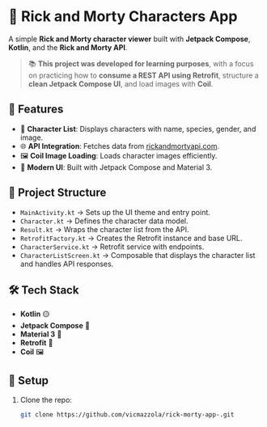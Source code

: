 # 🧪 Rick and Morty Characters App

A simple **Rick and Morty character viewer** built with **Jetpack Compose**, **Kotlin**, and the **Rick and Morty API**.

> 📚 **This project was developed for learning purposes**, with a focus on practicing how to **consume a REST API using Retrofit**, structure a **clean Jetpack Compose UI**, and load images with **Coil**.

## 🚀 Features
- 👾 **Character List**: Displays characters with name, species, gender, and image.
- 🌐 **API Integration**: Fetches data from [rickandmortyapi.com](https://rickandmortyapi.com/).
- 🖼️ **Coil Image Loading**: Loads character images efficiently.
- 📱 **Modern UI**: Built with Jetpack Compose and Material 3.

## 📂 Project Structure
- `MainActivity.kt` → Sets up the UI theme and entry point.
- `Character.kt` → Defines the character data model.
- `Result.kt` → Wraps the character list from the API.
- `RetrofitFactory.kt` → Creates the Retrofit instance and base URL.
- `CharacterService.kt` → Retrofit service with endpoints.
- `CharacterListScreen.kt` → Composable that displays the character list and handles API responses.

## 🛠 Tech Stack
- **Kotlin** 🟡
- **Jetpack Compose** 🧩
- **Material 3** 🎨
- **Retrofit** 📡
- **Coil** 🖼️

## 🔧 Setup
1. Clone the repo:
   ```sh
   git clone https://github.com/vicmazzola/rick-morty-app-.git
